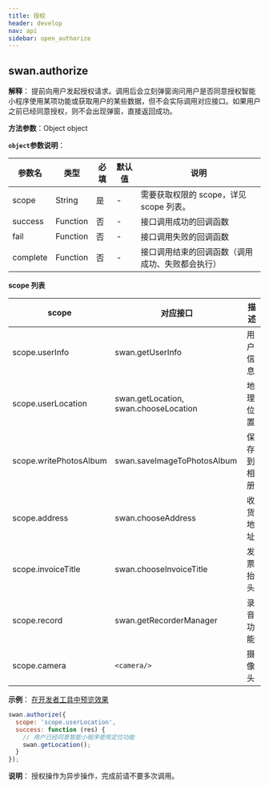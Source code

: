 ```yaml
---
title: 授权
header: develop
nav: api
sidebar: open_authorize
---
```

## swan.authorize

**解释**： 提前向用户发起授权请求。调用后会立刻弹窗询问用户是否同意授权智能小程序使用某项功能或获取用户的某些数据，但不会实际调用对应接口。如果用户之前已经同意授权，则不会出现弹窗，直接返回成功。

**方法参数**：Object object

**`object`参数说明**：

|参数名 |类型  |必填 | 默认值 |说明|
|---- | ---- | ---- | ----|----|
|scope  | String| 是  | -| 需要获取权限的 scope，详见 scope 列表。|
|success |Function|    否  | -| 接口调用成功的回调函数|
|fail |   Function  |  否  |  -|接口调用失败的回调函数|
|complete  |  Function   | 否 |  -| 接口调用结束的回调函数（调用成功、失败都会执行）|

**scope 列表**

|scope  | 对应接口  |  描述|
|---- | ---- | ---- |
|scope.userInfo | swan.getUserInfo | 用户信息 |
|scope.userLocation | swan.getLocation, swan.chooseLocation  | 地理位置 |
|scope.writePhotosAlbum  |swan.saveImageToPhotosAlbum  | 保存到相册 |
|scope.address | swan.chooseAddress | 收货地址 |
|scope.invoiceTitle | swan.chooseInvoiceTitle | 发票抬头 |
|scope.record | swan.getRecorderManager | 录音功能 |
|scope.camera  | `<camera/>` | 摄像头|

<!-- **success返回参数说明**：

|参数名  |类型 | 说明|
|---- | ---- | ---- |
|errMsg | String | 调用结果| -->

**示例**：
<a href="swanide://fragment/1c146b06eae359ffd1d906646e32825c1540393715" title="在开发者工具中预览效果" target="_blank">在开发者工具中预览效果</a>
```js
swan.authorize({
  scope: 'scope.userLocation',
  success: function (res) {
    // 用户已经同意智能小程序使用定位功能
    swan.getLocation();
  }
});
```

**说明**：
授权操作为异步操作，完成前请不要多次调用。
